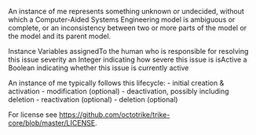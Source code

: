An instance of me represents something unknown or undecided, without which a Computer-Aided Systems Engineering model is ambiguous or complete, or an inconsistency between two or more parts of the model or the model and its parent model.

Instance Variables
	assignedTo	the human who is responsible for resolving this issue
	severity		an Integer indicating how severe this issue is
	isActive		a Boolean indicating whether this issue is currently active
			
An instance of me typically follows this lifecycle:
	- initial creation & activation
	- modification (optional)
	- deactivation, possibly including deletion
	- reactivation (optional)
	- deletion (optional)


For license see https://github.com/octotrike/trike-core/blob/master/LICENSE.
